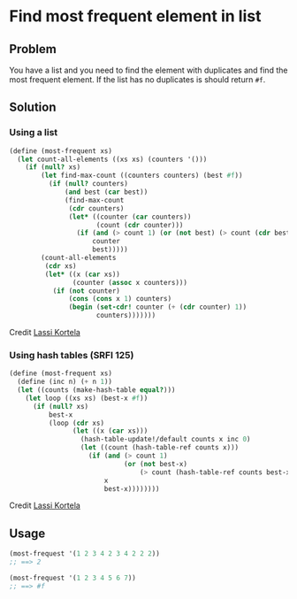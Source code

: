 # Find most frequent element in list

## Problem

You have a list and you need to find the element with duplicates and
find the most frequent element. If the list has no duplicates is
should return `#f`.

## Solution

### Using a list

```Scheme
(define (most-frequent xs)
  (let count-all-elements ((xs xs) (counters '()))
    (if (null? xs)
        (let find-max-count ((counters counters) (best #f))
          (if (null? counters)
              (and best (car best))
              (find-max-count
               (cdr counters)
               (let* ((counter (car counters))
                      (count (cdr counter)))
                 (if (and (> count 1) (or (not best) (> count (cdr best))))
                     counter
                     best)))))
        (count-all-elements
         (cdr xs)
         (let* ((x (car xs))
                (counter (assoc x counters)))
           (if (not counter)
               (cons (cons x 1) counters)
               (begin (set-cdr! counter (+ (cdr counter) 1))
                      counters)))))))
```

Credit [Lassi Kortela](https://github.com/lassik)

### Using hash tables (SRFI 125)

```Scheme
(define (most-frequent xs)
  (define (inc n) (+ n 1))
  (let ((counts (make-hash-table equal?)))
    (let loop ((xs xs) (best-x #f))
      (if (null? xs)
          best-x
          (loop (cdr xs)
                (let ((x (car xs)))
                  (hash-table-update!/default counts x inc 0)
                  (let ((count (hash-table-ref counts x)))
                    (if (and (> count 1)
                             (or (not best-x)
                                 (> count (hash-table-ref counts best-x))))
                        x
                        best-x))))))))
```

Credit [Lassi Kortela](https://github.com/lassik)

## Usage

```Scheme
(most-frequest '(1 2 3 4 2 3 4 2 2 2))
;; ==> 2

(most-frequest '(1 2 3 4 5 6 7))
;; ==> #f
```
